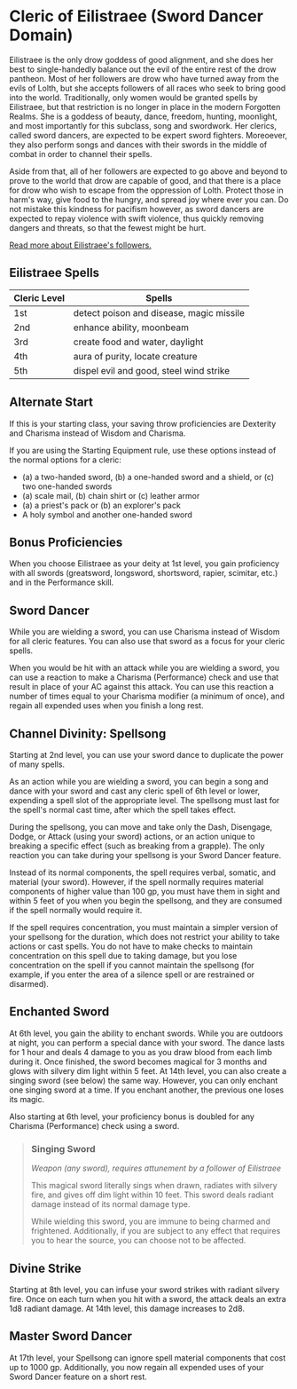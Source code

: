 # Cleric of Eilistraee (Sword Dancer Domain)
Eilistraee is the only drow goddess of good alignment, and she does her best to single-handedly balance out the evil of the entire rest of the drow pantheon. Most of her followers are drow who have turned away from the evils of Lolth, but she accepts followers of all races who seek to bring good into the world. Traditionally, only women would be granted spells by Eilistraee, but that restriction is no longer in place in the modern Forgotten Realms. She is a goddess of beauty, dance, freedom, hunting, moonlight, and most importantly for this subclass, song and swordwork. Her clerics, called sword dancers, are expected to be expert sword fighters. Moreoever, they also perform songs and dances with their swords in the middle of combat in order to channel their spells.

Aside from that, all of her followers are expected to go above and beyond to prove to the world that drow are capable of good, and that there is a place for drow who wish to escape from the oppression of Lolth. Protect those in harm's way, give food to the hungry, and spread joy where ever you can. Do not mistake this kindness for pacifism however, as sword dancers are expected to repay violence with swift violence, thus quickly removing dangers and threats, so that the fewest might be hurt.

[Read more about Eilistraee's followers.](https://forgottenrealms.fandom.com/wiki/Church_of_Eilistraee)

## Eilistraee Spells
Cleric Level | Spells
------------ | ------
1st | detect poison and disease, magic missile
2nd | enhance ability, moonbeam
3rd | create food and water, daylight
4th | aura of purity, locate creature
5th | dispel evil and good, steel wind strike

## Alternate Start
If this is your starting class, your saving throw proficiencies are Dexterity and Charisma instead of Wisdom and Charisma.

If you are using the Starting Equipment rule, use these options instead of the normal options for a cleric:
* (a) a two-handed sword, (b) a one-handed sword and a shield, or (c) two one-handed swords
* (a) scale mail, (b) chain shirt or (c) leather armor
* (a) a priest's pack or (b) an explorer's pack
* A holy symbol and another one-handed sword

## Bonus Proficiencies
When you choose Eilistraee as your deity at 1st level, you gain proficiency with all swords (greatsword, longsword, shortsword, rapier, scimitar, etc.) and in the Performance skill.

## Sword Dancer
While you are wielding a sword, you can use Charisma instead of Wisdom for all cleric features. You can also use that sword as a focus for your cleric spells.

When you would be hit with an attack while you are wielding a sword, you can use a reaction to make a Charisma (Performance) check and use that result in place of your AC against this attack. You can use this reaction a number of times equal to your Charisma modifier (a minimum of once), and regain all expended uses when you finish a long rest.

## Channel Divinity: Spellsong
Starting at 2nd level, you can use your sword dance to duplicate the power of many spells.

As an action while you are wielding a sword, you can begin a song and dance with your sword and cast any cleric spell of 6th level or lower, expending a spell slot of the appropriate level. The spellsong must last for the spell's normal cast time, after which the spell takes effect.

During the spellsong, you can move and take only the Dash, Disengage, Dodge, or Attack (using your sword) actions, or an action unique to breaking a specific effect (such as breaking from a grapple). The only reaction you can take during your spellsong is your Sword Dancer feature.

Instead of its normal components, the spell requires verbal, somatic, and material (your sword). However, if the spell normally requires material components of higher value than 100 gp, you must have them in sight and within 5 feet of you when you begin the spellsong, and they are consumed if the spell normally would require it.

If the spell requires concentration, you must maintain a simpler version of your spellsong for the duration, which does not restrict your ability to take actions or cast spells. You do not have to make checks to maintain concentration on this spell due to taking damage, but you lose concentration on the spell if you cannot maintain the spellsong (for example, if you enter the area of a silence spell or are restrained or disarmed).

## Enchanted Sword
At 6th level, you gain the ability to enchant swords. While you are outdoors at night, you can perform a special dance with your sword. The dance lasts for 1 hour and deals 4 damage to you as you draw blood from each limb during it. Once finished, the sword becomes magical for 3 months and glows with silvery dim light within 5 feet. At 14th level, you can also create a singing sword (see below) the same way. However, you can only enchant one singing sword at a time. If you enchant another, the previous one loses its magic.

Also starting at 6th level, your proficiency bonus is doubled for any Charisma (Performance) check using a sword.

> ### Singing Sword
> *Weapon (any sword), requires attunement by a follower of Eilistraee*
> 
> This magical sword literally sings when drawn, radiates with silvery fire, and gives off dim light within 10 feet. This sword deals radiant damage instead of its normal damage type.
> 
> While wielding this sword, you are immune to being charmed and frightened. Additionally, if you are subject to any effect that requires you to hear the source, you can choose not to be affected.

## Divine Strike
Starting at 8th level, you can infuse your sword strikes with radiant silvery fire. Once on each turn when you hit with a sword, the attack deals an extra 1d8 radiant damage. At 14th level, this damage increases to 2d8.

## Master Sword Dancer
At 17th level, your Spellsong can ignore spell material components that cost up to 1000 gp. Additionally, you now regain all expended uses of your Sword Dancer feature on a short rest.
